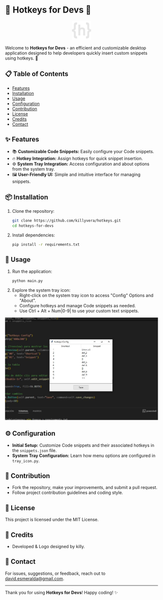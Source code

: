 # 🌟 Hotkeys for Devs 🌟
<p align="center">
  <img src="hotkeys.png" alt="Hotkeys for Devs Logo" width="auto">
</p>

Welcome to **Hotkeys for Devs** - an efficient and customizable desktop application designed to help developers quickly insert custom snippets using hotkeys. 🚀

## 📋 Table of Contents
- [Features](#-features)
- [Installation](#-installation)
- [Usage](#-usage)
- [Configuration](#-configuration)
- [Contribution](#-contribution)
- [License](#-license)
- [Credits](#-credits)
- [Contact](#-contact)

## ✨ Features
- 📚 **Customizable Code Snippets:** Easily configure your Code snippets.
- 🔥 **Hotkey Integration:** Assign hotkeys for quick snippet insertion.
- ⚙️ **System Tray Integration:** Access configuration and about options from the system tray.
- 🖼️ **User-Friendly UI:** Simple and intuitive interface for managing snippets.

## 📦 Installation
1. Clone the repository:
    ```bash
    git clone https://github.com/killyvera/hotkeys.git
    cd hotkeys-for-devs
    ```
2. Install dependencies:
    ```bash
    pip install -r requirements.txt
    ```

## 🚀 Usage
1. Run the application:
    ```bash
    python main.py
    ```
2. Explore the system tray icon:
    - Right-click on the system tray icon to access "Config" Options and "About".
    - Configure hotkeys and manage Code snippets as needed.
    - Use Ctrl + Alt + Num|0-9| to use your custom text snippets.

<p align="center">
  <img src="hotkeys_screen_00.jpg" alt="Hotkeys Config Window" width="auto">
</p>

## ⚙️ Configuration
- **Initial Setup:** Customize Code snippets and their associated hotkeys in the `snippets.json` file.
- **System Tray Configuration:** Learn how menu options are configured in `tray_icon.py`.

## 🤝 Contribution
- Fork the repository, make your improvements, and submit a pull request.
- Follow project contribution guidelines and coding style.

## 📜 License
This project is licensed under the MIT License.

## 🌟 Credits
- Developed & Logo designed by killy.

## 📧 Contact
For issues, suggestions, or feedback, reach out to [david.esmeralda@gmail.com](mailto:david.esmeralda@gmail.com).

---

Thank you for using **Hotkeys for Devs**! Happy coding! ✨
